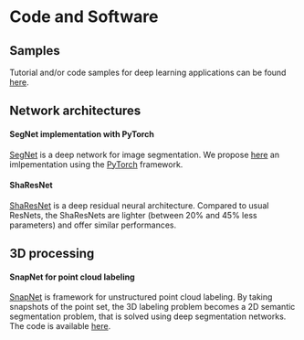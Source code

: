 # Code and Software

## Samples
Tutorial and/or code samples for deep learning applications can be found [here](https://github.com/delta-onera/samples).

## Network architectures

#### SegNet implementation with PyTorch

[SegNet](http://mi.eng.cam.ac.uk/projects/segnet/) is a deep network for image segmentation.
We propose [here](https://github.com/delta-onera/segnet_pytorch) an imlpementation using the [PyTorch](pytorch.org) framework.

#### ShaResNet

[ShaResNet](https://github.com/aboulch/sharesnet) is a deep residual neural architecture.
Compared to usual ResNets, the ShaResNets are lighter (between 20% and 45% less parameters) and offer similar performances.

## 3D processing

#### SnapNet for point cloud labeling

[SnapNet](https://sites.google.com/view/boulch/publications/2017_3dor_pointclouds) is framework for unstructured point cloud labeling. By taking snapshots of the point set, the 3D labeling problem becomes a 2D semantic segmentation problem, that is solved using deep segmentation networks. The code is available [here](https://github.com/aboulch/sharesnet).
